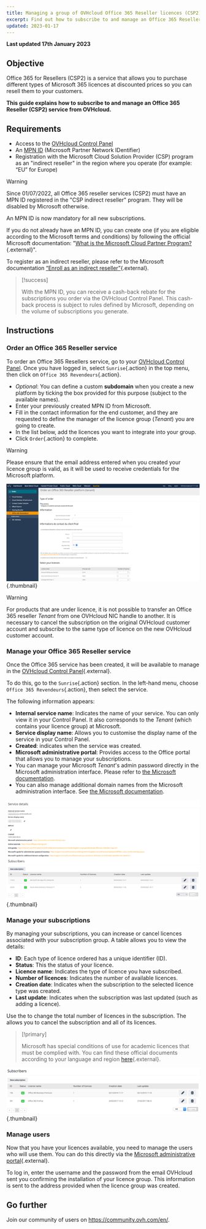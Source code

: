 ```yaml
---
title: Managing a group of OVHcloud Office 365 Reseller licences (CSP2)
excerpt: Find out how to subscribe to and manage an Office 365 Reseller (CSP2) service from OVHcloud
updated: 2023-01-17
---
```


**Last updated 17th January 2023**

## Objective

Office 365 for Resellers (CSP2) is a service that allows you to purchase different types of Microsoft 365 licences at discounted prices so you can resell them to your customers.

**This guide explains how to subscribe to and manage an Office 365 Reseller (CSP2) service from OVHcloud.**

## Requirements

- Access to the [OVHcloud Control Panel](https://www.ovh.com/auth/?action=gotomanager&from=https://www.ovh.co.uk/&ovhSubsidiary=GB)
- An [MPN ID](https://learn.microsoft.com/partner-center/mpn-create-a-partner-center-account) (Microsoft Partner Network IDentifier)
- Registration with the Microsoft Cloud Solution Provider (CSP) program as an "indirect reseller" in the region where you operate (for example: “EU” for Europe)

> [!warning]
>
> Since 01/07/2022, all Office 365 reseller services (CSP2) must have an MPN ID registered in the "CSP indirect reseller" program. They will be disabled by Microsoft otherwise.
>
> An MPN ID is now mandatory for all new subscriptions.
>

If you do not already have an MPN ID, you can create one (if you are eligible according to the Microsoft terms and conditions) by following the official Microsoft documentation: "[What is the Microsoft Cloud Partner Program?](https://docs.microsoft.com/partner-center/mpn-create-a-partner-center-account){.external}".

To register as an indirect reseller, please refer to the Microsoft documentation [“Enroll as an indirect reseller”](https://docs.microsoft.com/partner-center/enrolling-in-the-csp-program#enroll-as-an-indirect-reseller){.external}.

> [!success]
>
> With the MPN ID, you can receive a cash-back rebate for the subscriptions you order via the OVHcloud Control Panel. This cash-back process is subject to rules defined by Microsoft, depending on the volume of subscriptions you generate.
>

## Instructions

### Order an Office 365 Reseller service

To order an Office 365 Resellers service, go to your [OVHcloud Control Panel](https://www.ovh.com/auth/?action=gotomanager&from=https://www.ovh.co.uk/&ovhSubsidiary=GB). Once you have logged in, select `Sunrise`{.action} in the top menu, then click on `Office 365 Revendeurs`{.action}.

- *Optional*: You can define a custom **subdomain** when you create a new platform by ticking the box provided for this purpose (subject to the available names).
- Enter your previously created MPN ID from Microsoft.
- Fill in the contact information for the end customer, and they are requested to define the manager of the licence group (*Tenant*) you are going to create.
- In the list below, add the licences you want to integrate into your group.
- Click `Order`{.action} to complete.

> [!warning]
> Please ensure that the email address entered when you created your licence group is valid, as it will be used to receive credentials for the Microsoft platform.
>

![office365](images/csp2-01.png){.thumbnail}

> [!warning]
> For products that are under licence, it is not possible to transfer an Office 365 reseller *Tenant* from one OVHcloud NIC handle to another. It is necessary to cancel the subscription on the original OVHcloud customer account and subscribe to the same type of licence on the new OVHcloud customer account.
>

### Manage your Office 365 Reseller service

Once the Office 365 service has been created, it will be available to manage in the [OVHcloud Control Panel](https://www.ovh.com/auth/?action=gotomanager&from=https://www.ovh.co.uk/&ovhSubsidiary=GB){.external}.

To do this, go to the `Sunrise`{.action} section. In the left-hand menu, choose `Office 365 Revendeurs`{.action}, then select the service.

The following information appears:

- **Internal service name**: Indicates the name of your service. You can only view it in your Control Panel. It also corresponds to the *Tenant* (which contains your licence group) at Microsoft.
- **Service display name**: Allows you to customise the display name of the service in your Control Panel.
- **Created**: indicates when the service was created.
- **Microsoft administrative portal**: Provides access to the Office portal that allows you to manage your subscriptions.
- You can manage your Microsoft *Tenant*'s admin password directly in the Microsoft administration interface. Please refer to [the Microsoft documentation](https://support.microsoft.com/account-billing/reset-a-forgotten-microsoft-account-password-eff4f067-5042-c1a3-fe72-b04d60556c37).
- You can also manage additional domain names from the Microsoft administration interface. See [the Microsoft documentation](https://support.microsoft.com/office/connect-your-domain-to-office-365-cd74b4fa-6d34-4669-9937-ed178ac84515).

![office365](images/sunrise_office365_CSP2_services_details.png){.thumbnail}

### Manage your subscriptions

By managing your subscriptions, you can increase or cancel licences associated with your subscription group. A table allows you to view the details:

- **ID**: Each type of licence ordered has a unique identifier (ID).
- **Status**: This the status of your licence.
- **Licence name**: Indicates the type of licence you have subscribed.
- **Number of licences**: Indicates the number of available licences.
- **Creation date**: Indicates when the subscription to the selected licence type was created.
- **Last update**: Indicates when the subscription was last updated (such as adding a licence).

Use the <i class="icons-pen"></i> to change the total number of licences in the subscription. The <i class="icons-bin"></i> allows you to cancel the subscription and all of its licences.

> [!primary]
>
> Microsoft has special conditions of use for academic licences that must be complied with. You can find these official documents according to your language and region [here](https://www.microsoft.com/licensing/docs){.external}.
>

![office365](images/sunrise_office365_CSP2_Subscribers.png){.thumbnail}

### Manage users

Now that you have your licences available, you need to manage the users who will use them. You can do this directly via the [Microsoft administrative portal](https://portal.office.com/Admin/Default.aspx){.external}.

To log in, enter the username and the password from the email OVHcloud sent you confirming the installation of your licence group. This information is sent to the address provided when the licence group was created.

## Go further

Join our community of users on <https://community.ovh.com/en/>.
